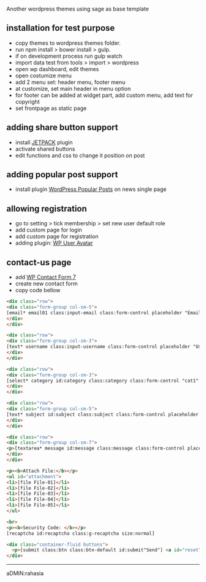 Another wordpress themes using sage as base template

## installation for test purpose
* copy themes to wordpress themes folder.
* run npm install > bower install > gulp.
* if on development process run gulp watch
* import data test from tools > import > wordpress
* open wp dashboard, edit themes
* open costumize menu
* add 2 menu set: header menu, footer menu
* at customize, set main header in menu option
* for footer can be added at widget part, add custom menu, add text for copyright
* set frontpage as static page

## adding share button support
* install [JETPACK](https://jetpack.me/) plugin
* activate shared buttons
* edit functions and css to change it position on post

## adding popular post support
* install plugin [WordPress Popular Posts](https://wordpress.org/plugins/wordpress-popular-posts/) on news single page

## allowing registration
* go to setting > tick membership > set new user default role
* add custom page for login
* add custom page for registration
* adding plugin: [WP User Avatar](https://wordpress.org/support/plugin/wp-user-avatar)

## contact-us page
* add [WP Contact Form 7](http://contactform7.com)
* create new contact form
* copy code bellow

```html
<div class="row">
<div class="form-group col-sm-5">
[email* email01 class:input-email class:form-control placeholder "Email"]
</div>
</div>

<div class="row">
<div class="form-group col-sm-3">
[text* username class:input-username class:form-control placeholder "Username"]
</div>
</div>

<div class="row">
<div class="form-group col-sm-3">
[select* category id:category class:category class:form-control "cat1" "cat2" "cat3" "cat4"]
</div>
</div>

<div class="row">
<div class="form-group col-sm-5">
[text* subject id:subject class:subject class:form-control placeholder "Subject"]
</div>
</div>

<div class="row">
<div class="form-group col-sm-7">
<p>[textarea* message id:message class:message class:form-control placeholder "Message"]</p>
</div>
</div>

<p><b>Attach File:</b></p>
<ul id="attachment">
<li>[file File-01]</li>
<li>[file File-02]</li>
<li>[file File-03]</li>
<li>[file File-04]</li>
<li>[file File-05]</li>
</ul>

<br>
<p><b>Security Code: </b></p>
[recaptcha id:recaptcha class:g-recaptcha size:normal]

<div class="container-fluid buttons">   
  <p>[submit class:btn class:btn-default id:submit"Send"] <a id="reset" class="btn btn-default" href="#">Reset</a></p>
</div>
```
--------
aDMIN:rahasia
